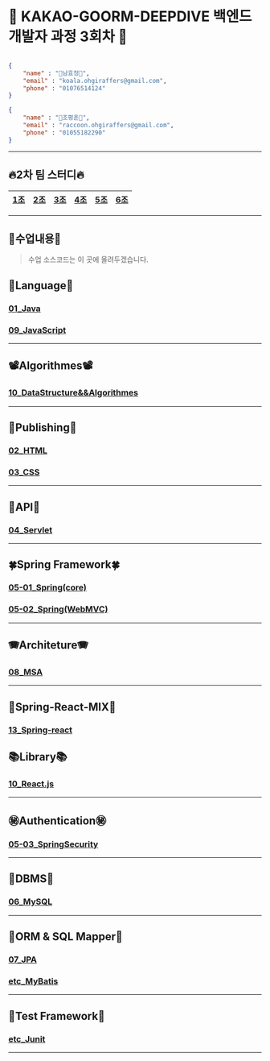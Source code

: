 # 🐨 KAKAO-GOORM-DEEPDIVE 백엔드 개발자 과정 3회차 🦝

```json

{
    "name" : "🐨남효정🐨",
    "email" : "koala.ohgiraffers@gmail.com",
    "phone" : "01076514124"
}

{
    "name" : "🦝조평훈🦝",
    "email" : "raccoon.ohgiraffers@gmail.com",
    "phone" : "01055182290"
}


```

---
## 🔥2차 팀 스터디🔥
| <a href="https://github.com/GOORM-DEEPDIVE-second-study" target="_blank">1조</a> | <a href="https://github.com/1seok2jo" target="_blank">2조</a> | <a href="https://github.com/GOORM-DEEPDIVE-SamSamHaJo" target="_blank">3조</a> | <a href="https://github.com/goorm-incoding" target="_blank">4조</a> | <a href="https://github.com/2025-GOORM-DEEPDIVE-Apr" target="_blank">5조</a> | <a href="https://github.com/deepdiveTeamstudy" target="_blank">6조</a> |
|---|---|---|---|---|---|

---
## 📖수업내용📖
> 수업 소스코드는 이 곳에 올려두겠습니다.
## 🎎Language🎎
### [01_Java](https://github.com/20250225-KAKAO-GOORM-DEEPDIVE/01_java)
### [09_JavaScript](https://github.com/20250225-KAKAO-GOORM-DEEPDIVE/09_JavaScript)
---

## 📽️Algorithmes📽️
### [10_DataStructure&&Algorithmes](https://github.com/20250225-KAKAO-GOORM-DEEPDIVE/10_DataStructure-Algorithmes)

---

## 🫵Publishing🫵
### [02_HTML](https://github.com/20250225-KAKAO-GOORM-DEEPDIVE/02_html)
### [03_CSS](https://github.com/20250225-KAKAO-GOORM-DEEPDIVE/03_css)
---
## 🍎API🍎
### [04_Servlet](https://github.com/20250225-KAKAO-GOORM-DEEPDIVE/04_servlet)
---
## 🍀Spring Framework🍀
### [05-01_Spring(core)](https://github.com/20250225-KAKAO-GOORM-DEEPDIVE/05-01_spring-core)
### [05-02_Spring(WebMVC)](https://github.com/20250225-KAKAO-GOORM-DEEPDIVE/05-02_spring-webmvc)
---
## 🪗Architeture🪗
### [08_MSA](https://github.com/20250225-KAKAO-GOORM-DEEPDIVE/08_MSA)
---

## 🥖Spring-React-MIX🥖
### [13_Spring-react]()

## 📚Library📚
### [10_React.js](https://github.com/20250225-KAKAO-GOORM-DEEPDIVE/11_React.js)

---

## ㊙️Authentication㊙️
### [05-03_SpringSecurity](https://github.com/20250225-KAKAO-GOORM-DEEPDIVE/05-03_spring-security)
---
## 📅DBMS📅
### [06_MySQL](https://github.com/20250225-KAKAO-GOORM-DEEPDIVE/06_mysql)
---
## 🍁ORM & SQL Mapper🍁
### [07_JPA](https://github.com/20250225-KAKAO-GOORM-DEEPDIVE/07_JPA)
### [etc_MyBatis](https://github.com/20250225-KAKAO-GOORM-DEEPDIVE/etc_MyBatis)
---
## 🧪Test Framework🧪
### [etc_Junit](https://github.com/20250225-KAKAO-GOORM-DEEPDIVE/etc_Junit)
---
